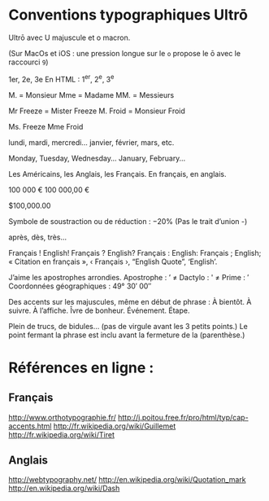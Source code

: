 # Conventions typographiques Ultrō

Ultrō avec U majuscule et o macron.

(Sur MacOs et iOS : une pression longue sur le `o` propose le ō avec le raccourci `9`)

1er, 2e, 3e
En HTML : 1<sup>er</sup>, 2<sup>e</sup>, 3<sup>e</sup>

M. = Monsieur
Mme = Madame
MM. = Messieurs

Mr Freeze = Mister Freeze
M. Froid = Monsieur Froid

Ms. Freeze
Mme Froid

lundi, mardi, mercredi… 
janvier, février, mars, etc.

Monday, Tuesday, Wednesday…
January, February…

Les Américains, les Anglais, les Français.
En français, en anglais.

100 000 €
100 000,00 €

$100,000.00

Symbole de soustraction ou de réduction : −20%  (Pas le trait d’union -)

après, dès, très…

Français !
English!
Français ?	English?
Français :	English:
Français ;	English;
« Citation en français », ‹ Français ›,	“English Quote”, ‘English’.

J’aime les apostrophes arrondies. 
Apostrophe : ’ 
≠ Dactylo : '
≠ Prime : ′
Coordonnées géographiques : 49° 30′ 00″

Des accents sur les majuscules, même en début de phrase :
À bientôt. À suivre. À l’affiche. Îvre de bonheur. Événement. Étape. 

Plein de trucs, de bidules… (pas de virgule avant les 3 petits points.) Le point fermant la phrase est inclu avant la fermeture de la (parenthèse.)

# Références en ligne :

## Français
http://www.orthotypographie.fr/
http://j.poitou.free.fr/pro/html/typ/cap-accents.html
http://fr.wikipedia.org/wiki/Guillemet
http://fr.wikipedia.org/wiki/Tiret

## Anglais
http://webtypography.net/
http://en.wikipedia.org/wiki/Quotation_mark
http://en.wikipedia.org/wiki/Dash
